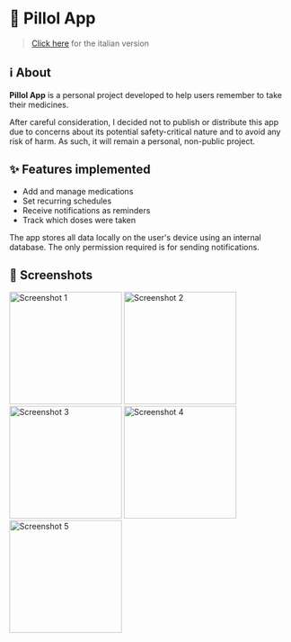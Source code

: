 # 💊 Pillol App

> [Click here](README.it.md) for the italian version

## ℹ️ About

**Pillol App** is a personal project developed to help users remember to take their medicines.  

After careful consideration, I decided not to publish or distribute this app due to concerns about its potential safety-critical nature and to avoid any risk of harm. As such, it will remain a personal, non-public project. 

## ✨ Features implemented

- Add and manage medications
- Set recurring schedules
- Receive notifications as reminders
- Track which doses were taken  

The app stores all data locally on the user's device using an internal database. The only permission required is for sending notifications.

## 📱 Screenshots

<div display="flex" gap="50px"> 
  <img src="https://github.com/simdlg/pillol-app-support/blob/main/imgs/screenshots/en/screenshot-1.png" alt="Screenshot 1" width="200px" />
  <img src="https://github.com/simdlg/pillol-app-support/blob/main/imgs/screenshots/en/screenshot-2.png" alt="Screenshot 2" width="200px" />
  <img src="https://github.com/simdlg/pillol-app-support/blob/main/imgs/screenshots/en/screenshot-3.png" alt="Screenshot 3" width="200px" />
  <img src="https://github.com/simdlg/pillol-app-support/blob/main/imgs/screenshots/en/screenshot-4.png" alt="Screenshot 4" width="200px" />
  <img src="https://github.com/simdlg/pillol-app-support/blob/main/imgs/screenshots/en/screenshot-5.png" alt="Screenshot 5" width="200px" />
</div>
